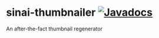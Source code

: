 # sinai-thumbnailer [![Javadocs](http://javadoc.io/badge/info.freelibrary/freelib-utils.svg)](http://javadoc.io/doc/info.freelibrary/freelib-utils)

An after-the-fact thumbnail regenerator
